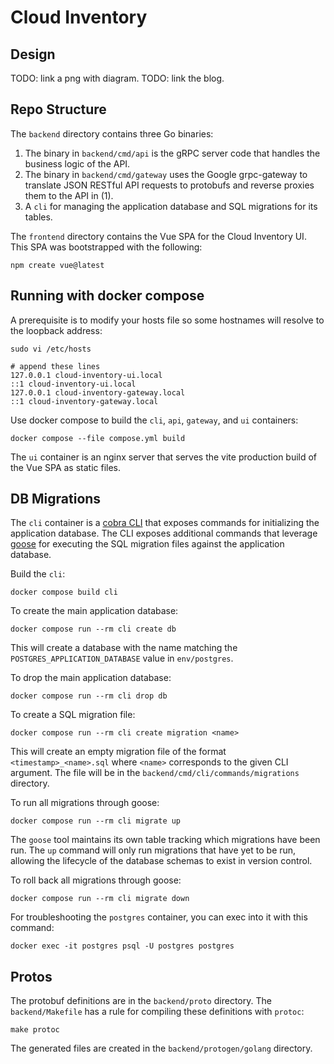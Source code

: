 # Cloud Inventory

## Design

TODO: link a png with diagram.
TODO: link the blog.

## Repo Structure

The `backend` directory contains three Go binaries:

1. The binary in `backend/cmd/api` is the gRPC server code that handles the business logic of the API.
2. The binary in `backend/cmd/gateway` uses the Google grpc-gateway to translate JSON RESTful API requests to protobufs and reverse proxies them to the API in (1).
3. A `cli` for managing the application database and SQL migrations for its tables.

The `frontend` directory contains the Vue SPA for the Cloud Inventory UI. This SPA was bootstrapped with the following:

```
npm create vue@latest
```

## Running with docker compose

A prerequisite is to modify your hosts file so some hostnames will resolve to the loopback address:

```
sudo vi /etc/hosts

# append these lines
127.0.0.1 cloud-inventory-ui.local
::1 cloud-inventory-ui.local
127.0.0.1 cloud-inventory-gateway.local
::1 cloud-inventory-gateway.local
```

Use docker compose to build the `cli`, `api`, `gateway`, and `ui` containers:

```
docker compose --file compose.yml build
```

The `ui` container is an nginx server that serves the vite production build of the Vue SPA as static files.

## DB Migrations

The `cli` container is a [cobra CLI](https://github.com/spf13/cobra) that exposes commands for initializing the application database. The CLI exposes additional commands that leverage [goose](https://github.com/pressly/goose) for executing the SQL migration files against the application database.

Build the `cli`:

```
docker compose build cli
```

To create the main application database:

```
docker compose run --rm cli create db
```

This will create a database with the name matching the `POSTGRES_APPLICATION_DATABASE` value in `env/postgres`.

To drop the main application database:

```
docker compose run --rm cli drop db
```

To create a SQL migration file:

```
docker compose run --rm cli create migration <name>
```

This will create an empty migration file of the format `<timestamp>_<name>.sql` where `<name>` corresponds to the given CLI argument. The file will be in the `backend/cmd/cli/commands/migrations` directory.

To run all migrations through goose:

```
docker compose run --rm cli migrate up
```

The `goose` tool maintains its own table tracking which migrations have been run. The `up` command will only run migrations that have yet to be run, allowing the lifecycle of the database schemas to exist in version control.

To roll back all migrations through goose:

```
docker compose run --rm cli migrate down
```

For troubleshooting the `postgres` container, you can exec into it with this command:

```
docker exec -it postgres psql -U postgres postgres
```

## Protos

The protobuf definitions are in the `backend/proto` directory. The `backend/Makefile` has a rule for compiling these definitions with `protoc`:

```
make protoc
```

The generated files are created in the `backend/protogen/golang` directory.

